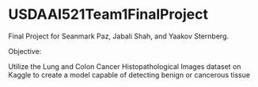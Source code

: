 # USDAAI521Team1FinalProject

Final Project for Seanmark Paz, Jabali Shah, and Yaakov Sternberg.

Objective:

Utilize the Lung and Colon Cancer Histopathological Images dataset on Kaggle to create a model capable of detecting benign or cancerous tissue
